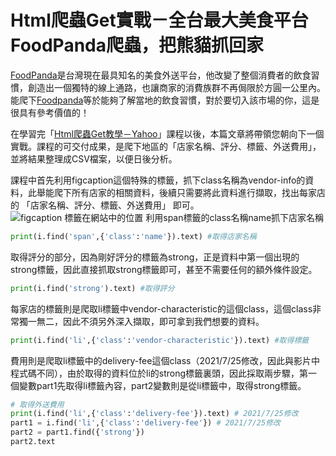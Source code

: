 # Html爬蟲Get實戰－全台最大美食平台FoodPanda爬蟲，把熊貓抓回家
[FoodPanda](https://www.foodpanda.com.tw/)是台灣現在最具知名的美食外送平台，他改變了整個消費者的飲食習慣，創造出一個獨特的線上通路，也讓商家的消費族群不再侷限於方圓一公里內。能爬下[Foodpanda](https://www.foodpanda.com.tw/)等於能夠了解當地的飲食習慣，對於要切入該市場的你，這是很具有參考價值的！

在學習完「[Html爬蟲Get教學－Yahoo](/classification/crawler_king/82)」課程以後，本篇文章將帶領您朝向下一個實戰。課程的可交付成果，是爬下地區的「店家名稱、評分、標籤、外送費用」，並將結果整理成CSV檔案，以便日後分析。

課程中首先利用figcaption這個特殊的標籤，抓下class名稱為vendor-info的資料，此舉能爬下所有店家的相關資料，後續只需要將此資料進行擷取，找出每家店的 「店家名稱、評分、標籤、外送費用」 即可。
![figcaption 標籤在網站中的位置](https://i.imgur.com/R3WSHKI.png)
利用span標籤的class名稱name抓下店家名稱
```python
print(i.find('span',{'class':'name'}).text) #取得店家名稱
```

取得評分的部分，因為剛好評分的標籤為strong，正是資料中第一個出現的strong標籤，因此直接抓取strong標籤即可，甚至不需要任何的額外條件設定。
```python
print(i.find('strong').text) #取得評分
```

每家店的標籤則是爬取li標籤中vendor-characteristic的這個class，這個class非常獨一無二，因此不須另外深入擷取，即可拿到我們想要的資料。
```python
print(i.find('li',{'class':'vendor-characteristic'}).text) #取得標籤
```

費用則是爬取li標籤中的delivery-fee這個class（2021/7/25修改，因此與影片中程式碼不同），由於取得的資料位於li的strong標籤裏頭，因此採取兩步驟，第一個變數part1先取得li標籤內容，part2變數則是從li標籤中，取得strong標籤。
```python
# 取得外送費用
print(i.find('li',{'class':'delivery-fee'}).text) # 2021/7/25修改
part1 = i.find('li',{'class':'delivery-fee'}) # 2021/7/25修改
part2 = part1.find({'strong'})
part2.text
```

